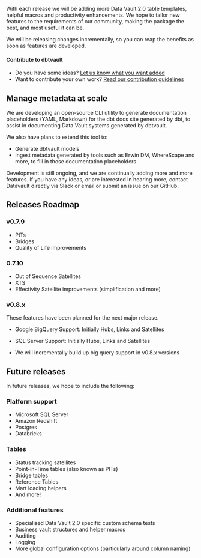 With each release we will be adding more Data Vault 2.0 table templates, helpful macros and productivity enhancements.
We hope to tailor new features to the requirements of our community, making the package 
the best, and most useful it can be.

We will be releasing changes incrementally, so you can reap the benefits as soon as features are developed.

#### Contribute to dbtvault

- Do you have some ideas? [Let us know what you want added](https://github.com/Datavault-UK/dbtvault/issues)
- Want to contribute your own work? [Read our contribution guidelines](https://github.com/Datavault-UK/dbtvault/blob/master/CONTRIBUTING.md)


## Manage metadata at scale

We are developing an open-source CLI utility to generate documentation placeholders (YAML, Markdown) for 
the dbt docs site generated by dbt, to assist in documenting Data Vault systems generated by dbtvault.

We also have plans to extend this tool to:

- Generate dbtvault models
- Ingest metadata generated by tools such as Erwin DM, WhereScape and more, to fill in those documentation placeholders.

Development is still ongoing, and we are continually adding more and more features.
If you have any ideas, or are interested in hearing more, contact Datavault directly via Slack or email or submit an 
issue on our GitHub.

## Releases Roadmap

### v0.7.9

- PITs
- Bridges
- Quality of Life improvements

### 0.7.10
- Out of Sequence Satellites
- XTS
- Effectivity Satellite improvements (simplification and more)

### v0.8.x

These features have been planned for the next major release.

- Google BigQuery Support: Initially Hubs, Links and Satellites
- SQL Server Support: Initially Hubs, Links and Satellites
    
- We will incrementally build up big query support in v0.8.x versions

## Future releases

In future releases, we hope to include the following:

### Platform support

- Microsoft SQL Server
- Amazon Redshift
- Postgres
- Databricks
    
### Tables

- Status tracking satellites
- Point-in-Time tables (also known as PITs)
- Bridge tables
- Reference Tables
- Mart loading helpers
- And more!

### Additional features

- Specialised Data Vault 2.0 specific custom schema tests
- Business vault structures and helper macros
- Auditing 
- Logging
- More global configuration options (particularly around column naming)
